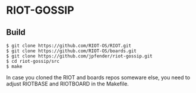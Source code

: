 RIOT-GOSSIP
===========

Build
-----
    $ git clone https://github.com/RIOT-OS/RIOT.git
    $ git clone https://github.com/RIOT-OS/boards.git
    $ git clone https://github.com/jpfender/riot-gossip.git
    $ cd riot-gossip/src
    $ make

In case you cloned the RIOT and boards repos someware else, you need to adjust RIOTBASE and RIOTBOARD in the Makefile.

